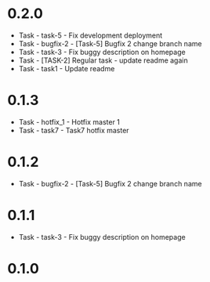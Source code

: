 # 0.2.0
 * Task - task-5 - Fix development deployment
 * Task - bugfix-2 - [Task-5] Bugfix 2 change branch name
 * Task - task-3 - Fix buggy description on homepage
 * Task - [TASK-2] Regular task - update readme again
 * Task - task1 - Update readme

# 0.1.3
 * Task - hotfix_1 - Hotfix master 1
 * Task - task7 - Task7 hotfix master

# 0.1.2
 * Task - bugfix-2 - [Task-5] Bugfix 2 change branch name

# 0.1.1
 * Task - task-3 - Fix buggy description on homepage

# 0.1.0
